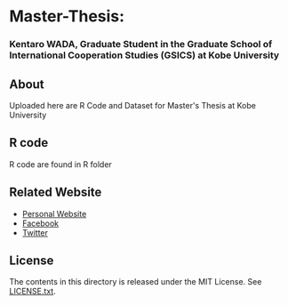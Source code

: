 # Master-Thesis: 

### Kentaro WADA, Graduate Student in the Graduate School of International Cooperation Studies (GSICS) at Kobe University

## About

Uploaded here are R Code and Dataset for Master's Thesis at Kobe University

## R code

R code are found in R folder

## Related Website

- [Personal Website](http://kentaro-wada.strikingly.com)
- [Facebook](https://www.facebook.com/kentaro.wada.1114)
- [Twitter](https://twitter.com/27Kentaro)

## License

The contents in this directory is released under the MIT License. See [LICENSE.txt](LICENSE.txt).
